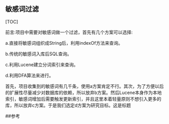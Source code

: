 ## 敏感词过滤

[TOC]

前言:项目中需要对敏感词做一个过滤，首先有几个方案可以选择:

a.直接将敏感词组织成String后，利用indexOf方法来查询。

b.传统的敏感词入库后SQL查询。

c.利用Lucene建立分词索引来查询。

d.利用DFA算法来进行。

首先，项目收集到的敏感词有几千条，使用a方案肯定不行。其次，为了方便以后的扩展性尽量减少对数据库的依赖，所以放弃b方案。然后Lucene本身作为本地索引，敏感词增加后需要触发更新索引，并且这里本着轻量原则不想引入更多的库，所以放弃c方案。于是我们选定d方案为研究目标。这是标题

 ##参考